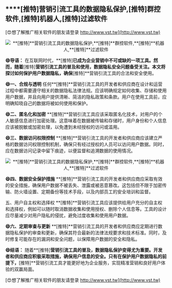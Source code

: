 ## ****[推特]**营销引流工具的数据隐私保护,**[推特]**群控软件,**[推特]**机器人,**[推特]**过滤软件**

[😍想了解推广相关软件的朋友请登录 http://www.vst.tw](http://www.vst.tw)

 <center><img src="https://vst.tw/MP4/tuiguang/png/1.png" alt="**[推特]**营销引流工具的数据隐私保护,**[推特]**群控软件,**[推特]**机器人,**[推特]**过滤软件"></center>

**😄导语：**
在互联网时代，**[推特]**已成为企业营销中不可或缺的一项工具。然而，随着**[推特]**营销引流工具的普及和使用，数据隐私安全问题备受关注。本文将探讨如何保护用户数据隐私，确保**[推特]**营销引流工具的合法和安全使用。

**😄一、合规与透明**
任何**[推特]**营销引流工具的开发者和供应商在设计和运营过程中都需要遵守相关的数据隐私法律法规。应该明确规定如何收集、存储和使用用户数据，并且向用户提供清晰、简洁的隐私政策和条款。用户在使用工具前，应明确知晓自己的数据将被如何使用和保护。

**😄二、匿名化和加密**
**[推特]**营销引流工具应该采取匿名化技术，对用户的个人敏感信息进行加密处理。这意味着在数据被传输和存储时，用户身份和个人信息应该被脱敏或加密处理，以免遭到未经授权的访问或滥用。

**😄三、数据访问权限控制**
**[推特]**营销引流工具的开发者和供应商应该建立严格的数据访问权限控制机制，确保只有经过授权的人员可以访问用户数据。同时，应在数据访问记录中留下痕迹，以便监督和追溯数据的使用情况。

 <center><img src="https://vst.tw/MP4/tuiguang/png/6.png" alt="**[推特]**营销引流工具的数据隐私保护,**[推特]**群控软件,**[推特]**机器人,**[推特]**过滤软件"></center>

**😄四、数据安全保护措施**
**[推特]**营销引流工具的开发者和供应商应采取有效的安全措施，确保用户数据不被丢失、泄露或被恶意篡改。这包括但不限于加密传输、防火墙设置、定期备份等技术手段，以及内部员工的安全培训和监督。

五、用户自主权和选择权
**[推特]**营销引流工具应该提供给用户充分的自主权和选择权，例如可以随时取消数据收集和使用授权、删除个人信息等。工具的设计应尽量减少对用户隐私的侵扰，避免过度收集和使用用户数据。

**😄六、定期审查与更新**
**[推特]**营销引流工具的开发者和供应商应定期进行数据隐私保护的审查和更新，确保其符合最新的法律法规要求和技术标准。同时，及时修复可能存在的漏洞和安全问题，以保障用户数据的安全和隐私。

**😄结语：**
随着**[推特]**营销引流工具的普及，数据隐私保护变得尤为重要。开发者和供应商应积极采取措施，确保用户信息的安全。只有在保护用户数据隐私的前提下，**[推特]**营销引流工具才能更好地为企业服务，实现精准营销和良好用户体验的双赢局面。

[😍想了解推广相关软件的朋友请登录 http://www.vst.tw](http://www.vst.tw)



